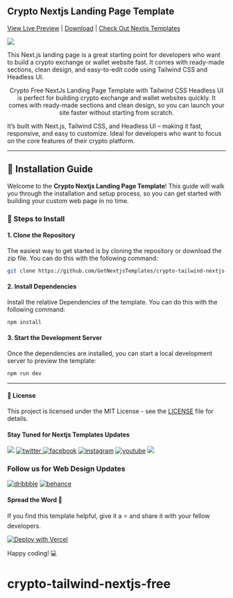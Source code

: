 ## Crypto Nextjs Landing Page Template
[View Live Preview](https://crypto-tailwind-nextjs-free.vercel.app/) | [Download](https://getnextjstemplates.com/products/crypto-free-nextjs-landing-page-template-with-tailwind-css-headless-ui) | [Check Out Nextjs Templates](https://getnextjstemplates.com/)


<a target="_blank" href="https://getnextjstemplates.com/products/crypto-free-nextjs-landing-page-template-with-tailwind-css-headless-ui">
  <img src="https://adminmart.github.io/template_api/images/website-template/Crypto-Free-NextJs-Landing-Page-Template-with-Tailwind-CSS.jpg" />
</a>

<p style="text-align:center;"> 

This Next.js landing page is a great starting point for developers who want to build a crypto exchange or wallet website fast. It comes with ready-made sections, clean design, and easy-to-edit code using Tailwind CSS and Headless UI. 

</p>
<p style="text-align:center;"> Crypto Free NextJs Landing Page Template with Tailwind CSS Headless UI is perfect for building crypto exchange and wallet websites quickly. It comes with ready-made sections and clean design, so you can launch your site faster without starting from scratch.

It’s built with Next.js, Tailwind CSS, and Headless UI – making it fast, responsive, and easy to customize. Ideal for developers who want to focus on the core features of their crypto platform.
</p>

---
## 💾 Installation Guide

Welcome to the **Crypto Nextjs Landing Page Template**! This guide will walk you through the installation and setup process, so you can get started with building your custom web page in no time.

### 📝 Steps to Install

#### 1. **Clone the Repository**

The easiest way to get started is by cloning the repository or download the zip file. You can do this with the following command:

```bash
git clone https://github.com/GetNextjsTemplates/crypto-tailwind-nextjs-free.git
```

#### 2. **Install Dependencies**

Install the relative Dependencies of the template. You can do this with the following command:

```bash
npm install
```

#### 3. **Start the Development Server**

Once the dependencies are installed, you can start a local development server to preview the template: 

```bash
npm run dev
```

---

#### 📜 License

This project is licensed under the MIT License - see the [LICENSE](https://getnextjstemplates.com/privacy) file for details.

#### Stay Tuned for Nextjs Templates Updates

[![](https://img.shields.io/badge/GitHub-100000?style=for-the-badge&logo=github&logoColor=white)](http://github.com/GetNextjsTemplates/)  [![twitter](https://img.shields.io/badge/twitter-x?style=for-the-badge&logo=x&logoColor=white&color=%230f1419) ](https://x.com/Getnextjstemplt)  [
![facebook](https://img.shields.io/badge/facebook-logo?style=for-the-badge&logo=facebook&logoColor=white&color=%230866ff)](https://www.facebook.com/getnextjstemplates) [![instagram](https://img.shields.io/badge/instagram-logo?style=for-the-badge&logo=instagram&logoColor=white&color=%23F35369)](https://www.instagram.com/getnextjstemplates/)  [![youtube](https://img.shields.io/badge/youtube-logo?style=for-the-badge&logo=youtube&logoColor=white&color=%23cc0000)](https://www.youtube.com/@NextjsTemplates)  [![](https://img.shields.io/badge/LinkedIn-0077B5?style=for-the-badge&logo=linkedin&logoColor=white)](https://www.linkedin.com/in/nextjstemplates/)

### Follow us for Web Design Updates

[![dribbble](https://img.shields.io/badge/dribbble-logo?style=for-the-badge&logo=dribbble&logoColor=white&color=%23ea64d9)](https://dribbble.com/wrappixel) [![behance](https://img.shields.io/badge/behance-logo?style=for-the-badge&logo=behance&logoColor=white&color=%230057ff)](https://www.behance.net/GetNextjsTemplates/)


#### Spread the Word 📢

If you find this template helpful, give it a ⭐️ and share it with your fellow developers. 

[![Deploy with Vercel](https://vercel.com/button)](https://vercel.com/new/clone?repository-url=https://github.com/GetNextjsTemplates/crypto-tailwind-nextjs-free&root-directory=package)

Happy coding! 💻
# crypto-tailwind-nextjs-free
